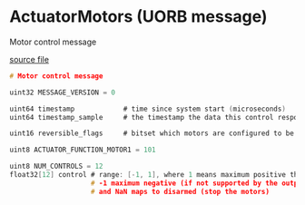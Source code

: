 # ActuatorMotors (UORB message)

Motor control message

[source file](https://github.com/PX4/PX4-Autopilot/blob/main/msg/versioned/ActuatorMotors.msg)

```c
# Motor control message

uint32 MESSAGE_VERSION = 0

uint64 timestamp			# time since system start (microseconds)
uint64 timestamp_sample	    # the timestamp the data this control response is based on was sampled

uint16 reversible_flags     # bitset which motors are configured to be reversible

uint8 ACTUATOR_FUNCTION_MOTOR1 = 101

uint8 NUM_CONTROLS = 12
float32[12] control # range: [-1, 1], where 1 means maximum positive thrust,
                    # -1 maximum negative (if not supported by the output, <0 maps to NaN),
                    # and NaN maps to disarmed (stop the motors)

```
